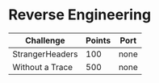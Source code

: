 # Reverse Engineering

| Challenge           | Points | Port |
| --------------------| ------ | ---- |
| StrangerHeaders     | 100    | none |
| Without a Trace     | 500    | none |
